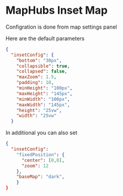 # MapHubs Inset Map

Configration is done from map settings panel

Here are the default parameters
```json
{
  "insetConfig": {
    "bottom": "30px",
    "collapsible": true,
    "collapsed": false,
    "maxZoom": 1.5,
    "padding": 10,
    "minHeight": "100px",
    "maxHeight": "145px",
    "minWidth": "100px",
    "maxWidth": "145px",
    "height": "25vw",
    "width": "25vw"
  }
 ```

In additional you can also set

```json
{
  "insetConfig":
    "fixedPosition": {
      "center": [0,0],
      "zoom": 12
    },
    "baseMap": "dark",
    }
}
```